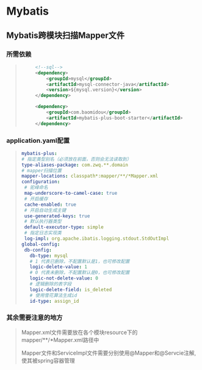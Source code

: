 # Mybatis

## Mybatis跨模块扫描Mapper文件

### 所需依赖

> ```xml
>      <!--sql-->
>      <dependency>
>          <groupId>mysql</groupId>
>          <artifactId>mysql-connector-java</artifactId>
>          <version>${mysql.version}</version>
>      </dependency>
> 
>      <dependency>
>          <groupId>com.baomidou</groupId>
>          <artifactId>mybatis-plus-boot-starter</artifactId>
>      </dependency>
> ```



### application.yaml配置

> ```yaml
> mybatis-plus:
> # 指定类型别名（必须放在前面，否则会无法读取到）
> type-aliases-package: com.zwq.**.domain
> # mapper扫描位置
> mapper-locations: classpath*:mapper/**/*Mapper.xml
> configuration:
>  # 驼峰命名
>  map-underscore-to-camel-case: true
>  # 开启缓存
>  cache-enabled: true
>  # 开启自动生成主键
>  use-generated-keys: true
>  # 默认执行器类型
>  default-executor-type: simple
>  # 指定日志实现类
>  log-impl: org.apache.ibatis.logging.stdout.StdOutImpl
> global-config:
>  db-config:
>    db-type: mysql
>    # 1 代表已删除，不配置默认是1，也可修改配置
>    logic-delete-value: 1
>    # 0 代表未删除，不配置默认是0，也可修改配置
>    logic-not-delete-value: 0
>    # 逻辑删除的表字段
>    logic-delete-field: is_deleted
>    # 使用雪花算法生成id
>    id-type: assign_id
> ```



### 其余需要注意的地方

> Mapper.xml文件需要放在各个模块resource下的mapper/**/*Mapper.xml路径中
>
> Mapper文件和ServiceImpl文件需要分别使用@Mapper和@Servcie注解,使其被spring容器管理

